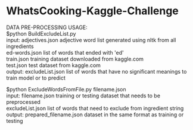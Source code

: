 # WhatsCooking-Kaggle-Challenge        
        
DATA PRE-PROCESSING USAGE:        
$python BuildExcludeList.py        
	input:	adjectives.json     adjective word list generated using nltk from all ingredients        
			ed-words.json     list of words that ended with 'ed'        
			train.json      training dataset downloaded from kaggle.com        
			test.json      test dataset from kaggle.com        
	output: excludeList.json       list of words that have no significant meanings to train model or to predict           
        
$python ExcludeWordsFromFile.py filename.json        
	input:	filename.json      training or testing dataset that needs to be preprocessed        
			excludeList.json      list of words that need to exclude from ingredient string        
	output:	prepared_filename.json      dataset in the same format as training or testing        

